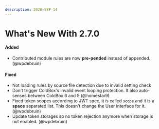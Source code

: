 ```yaml
---
description: 2020-SEP-14
---
```


# What's New With 2.7.0

#### Added

* Contributed module rules are now **pre-pended** instead of appended. \(@wpdebruin\)

#### Fixed

* Not loading rules by source file detection due to invalid setting check
* Don't trigger ColdBox's invalid event looping protection. It also auto-senses between ColdBox 6 and 5 \(@homestar9\)
* Fixed token scopes according to JWT spec, it is called `scope` and it is a **space** separated list. This doesn't change the User interface for it. \(@wpdebruin\)
* Update token storages so no token rejection anymore when storage is not enabled. \(@wpdebruin\)

